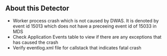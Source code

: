 ## About this Detector

* Worker process crash which is not caused by DWAS. It is denoted by event id 15013 which does not have a preceeing event id of 15033 in MDS
* Check Application Events table to view if there are any exceptions that has caused the crash
* Verify eventlog.xml file for callstack that indicates fatal crash
